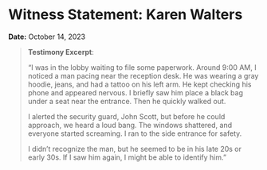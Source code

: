 # Witness Statement: Karen Walters
**Date:** October 14, 2023

> **Testimony Excerpt**:
> 
> “I was in the lobby waiting to file some paperwork. Around 9:00 AM, I noticed a man pacing near the reception desk. He was wearing a gray hoodie, jeans, and had a tattoo on his left arm. He kept checking his phone and appeared nervous. I briefly saw him place a black bag under a seat near the entrance. Then he quickly walked out.
> 
> I alerted the security guard, John Scott, but before he could approach, we heard a loud bang. The windows shattered, and everyone started screaming. I ran to the side entrance for safety.
> 
> I didn’t recognize the man, but he seemed to be in his late 20s or early 30s. If I saw him again, I might be able to identify him.”
